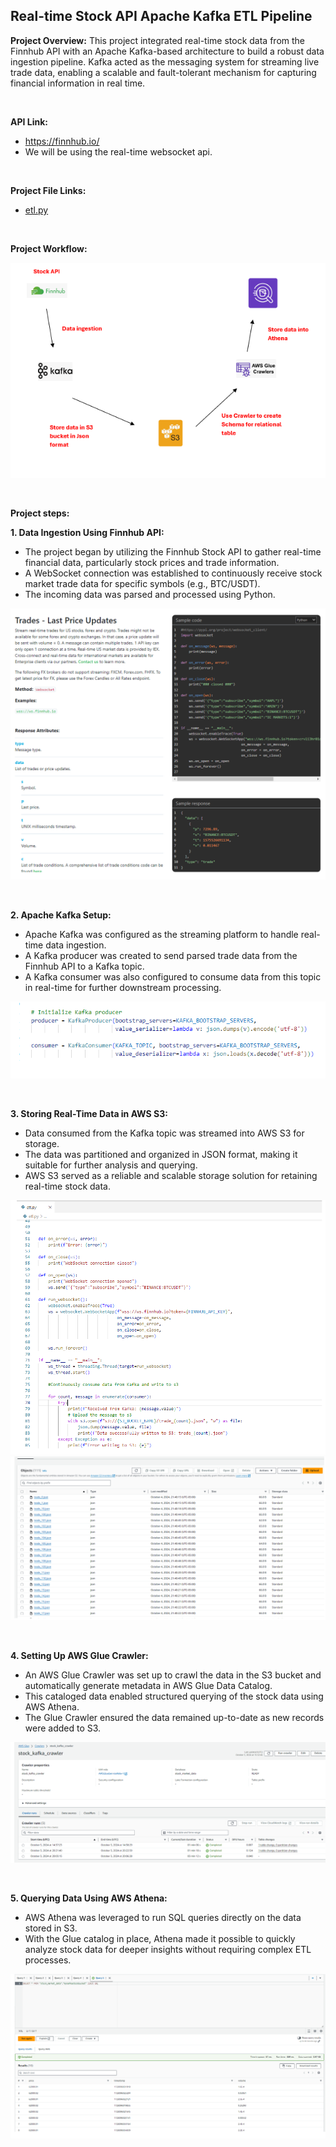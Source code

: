 ## Real-time Stock API Apache Kafka ETL Pipeline

**Project Overview:** This project integrated real-time stock data from the Finnhub API with an Apache Kafka-based architecture to build a robust data ingestion pipeline. Kafka acted as the messaging system for streaming live trade data, enabling a scalable and fault-tolerant mechanism for capturing financial information in real time.

</br>

**API Link:** 
- https://finnhub.io/
- We will be using the real-time websocket api.

</br>

**Project File Links:**
- <a href="etl.py">etl.py</a>

</br>

**Project Workflow:**

![](image/etl_workflow.png)

</br>


**Project steps:**

**1. Data Ingestion Using Finnhub API:**
- The project began by utilizing the Finnhub Stock API to gather real-time financial data, particularly stock prices and trade information.
- A WebSocket connection was established to continuously receive stock market trade data for specific symbols (e.g., BTC/USDT).
- The incoming data was parsed and processed using Python.

![](image/finnhub.png)

</br>
  
**2. Apache Kafka Setup:**
- Apache Kafka was configured as the streaming platform to handle real-time data ingestion.
- A Kafka producer was created to send parsed trade data from the Finnhub API to a Kafka topic.
- A Kafka consumer was also configured to consume data from this topic in real-time for further downstream processing.

![](image/kafka.png)

</br>
  
**3. Storing Real-Time Data in AWS S3:**
- Data consumed from the Kafka topic was streamed into AWS S3 for storage.
- The data was partitioned and organized in JSON format, making it suitable for further analysis and querying.
- AWS S3 served as a reliable and scalable storage solution for retaining real-time stock data.


![](image/etl.png)
![](image/s3.png)

</br>


**4. Setting Up AWS Glue Crawler:**
- An AWS Glue Crawler was set up to crawl the data in the S3 bucket and automatically generate metadata in AWS Glue Data Catalog.
- This cataloged data enabled structured querying of the stock data using AWS Athena.
- The Glue Crawler ensured the data remained up-to-date as new records were added to S3.

![](image/crawler.png)

</br>

**5. Querying Data Using AWS Athena:**
- AWS Athena was leveraged to run SQL queries directly on the data stored in S3.
- With the Glue catalog in place, Athena made it possible to quickly analyze stock data for deeper insights without requiring complex ETL processes.

![](image/athena.png)

</br>
